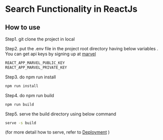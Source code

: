 # Search Functionality in ReactJs


## How to use

Step1. git clone the project in local

Step2. put the .env file in the project root directory having below variables . You can get api keys by signing up at [marvel](https://developer.marvel.com/documentation/getting_started)

```bash
REACT_APP_MARVEL_PUBLIC_KEY
REACT_APP_MARVEL_PRIVATE_KEY
```

Step3. do npm run install

```bash
npm run install
```

Step4. do npm run build

```bash
npm run build
```
Step5. serve the build directory using below command

```bash
serve -s build
```

(for more detail how to serve, refer to [Deployment](https://create-react-app.dev/docs/deployment) )